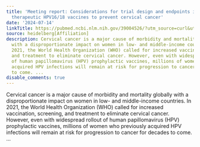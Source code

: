 ```yaml
---
title: 'Meeting report: Considerations for trial design and endpoints in licensing
  therapeutic HPV16/18 vaccines to prevent cervical cancer'
date: '2024-07-14'
linkTitle: https://pubmed.ncbi.nlm.nih.gov/39004526/?utm_source=curl&utm_medium=rss&utm_campaign=pubmed-2&utm_content=1FakS-2QOkCT8HsMOQP1bCRQ4YzyumYOmxmF0moLsQ3dFB1E9V&fc=20220326224207&ff=20240715181450&v=2.18.0.post9+e462414
source: heidelberg[Affiliation]
description: Cervical cancer is a major cause of morbidity and mortality globally
  with a disproportionate impact on women in low- and middle-income countries. In
  2021, the World Health Organization (WHO) called for increased vaccination, screening,
  and treatment to eliminate cervical cancer. However, even with widespread rollout
  of human papillomavirus (HPV) prophylactic vaccines, millions of women who previously
  acquired HPV infections will remain at risk for progression to cancer for decades
  to come. ...
disable_comments: true
---
```

Cervical cancer is a major cause of morbidity and mortality globally with a disproportionate impact on women in low- and middle-income countries. In 2021, the World Health Organization (WHO) called for increased vaccination, screening, and treatment to eliminate cervical cancer. However, even with widespread rollout of human papillomavirus (HPV) prophylactic vaccines, millions of women who previously acquired HPV infections will remain at risk for progression to cancer for decades to come. ...